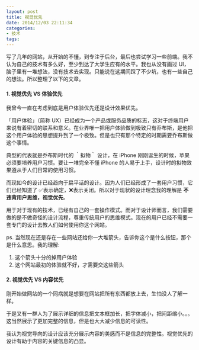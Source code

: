 ```yaml
---
layout: post
title: 视觉优先
date: 2014/12/03 22:11:34
categories:
- 技术
tags:
---
```


写了几年的网站，从开始的不懂，到专注于后台，最后也尝试学习一些前端。我不认为自己的技术有多么好，至少到达了大学生应有的水平。我也从没有画过 UI，脑子里有一堆想法，没有技术去实现。只能说在这期间踩了不少坑，也有一些自己的想法。所以整理了以下的文章。

#### 1. 视觉优先 VS 体验优先

我曾今一直在考虑到底是用户体验优先还是设计效果优先。

「用户体验」（简称 UX）已经成为一个产品或服务品质的标志，这对于终端用户来说有着密切的联系和意义。在业界唯一把用户体验做到极致只有乔布斯，是他把这个用户体验的思想提升到了一个极致。但是也只有那个特定的时期需要乔布斯做这个事情。

典型的代表就是乔布斯时代的 ｀拟物｀ 设计，在 iPhone 刚刚诞生的时候，苹果必须要培养用户习惯。要让一堆完全不懂 iPhone 的人易于上手，设计时的拟物效果遵从于人们日常的使用习惯。

而现如今的设计已经趋向于扁平话的设计。因为人们已经形成了一套用户习惯，它们已经知道了 ✅表示确定，❌表示关闭。所以对于现状的设计理念我的理解是 **不违背用户思维，视觉优先**。

用于对于现有的技术，已经有自己的一套操作模式。而对于设计师而言，我们需要做的是不做奇怪的设计流程，尊重传统用户的思维模式。现在的用户已经不需要一套专门的设计去教人们如何使用你这个网站。

ps. 当然现在还是存在一些网站还给你一大堆箭头，告诉你这个是什么按钮，那个是什么意思。我的理解:

1. 这个箭头十分的掉用户体验
2. 这个网站最初的体验就不好，才需要交这些箭头

#### 2. 视觉优先 VS 内容优先

刚开始做网站的一个同病就是想要在网站把所有东西都放上去，生怕没人了解一样。

于是又有一群人为了展示详细的信息把文本框加长，把字体减小，把间距缩小。。。这当然展示了更加完整的信息，但是也大大减少信息的可读性。

我认为视觉导向的设计应该充分展示内容的美感而不是信息的完整性。视觉优先的设计有助于内容的关键信息的凸显。
